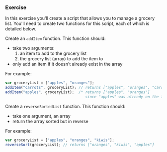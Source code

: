 ### Exercise

In this exercise you'll create a script that allows you to manage a grocery list. You'll need to create two functions for this script, each of which is detailed below.

Create an `addItem` function. This function should:

  - take two arguments:
      1. an item to add to the grocery list
      2. the grocery list (array) to add the item to
  - only add an item if it doesn't already exist in the array

For example:

```js
var groceryList = ["apples", "oranges"];
addItem("carrots", groceryList); // returns ["apples", "oranges", "carrots"]
addItem("apples", groceryList);  /* returns ["apples", "oranges"]
                                    since "apples" was already on the list */
```

Create a `reverseSortedList` function. This function should:

  - take one argument, an array
  - return the array sorted but in reverse

For example:

```js
var groceryList = ["apples", "oranges", "kiwis"];
reverseSort(groceryList); // returns ["oranges", "kiwis", "apples"]
```
